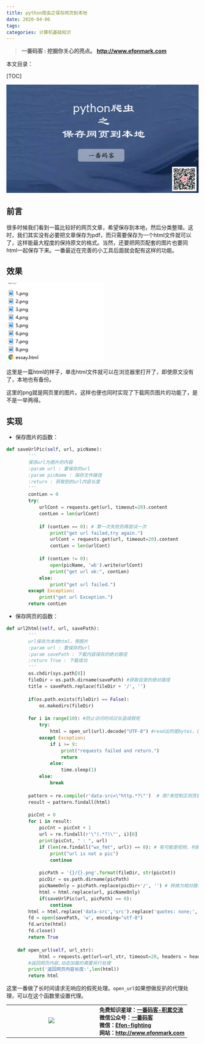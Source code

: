 ```yaml
---
title: python爬虫之保存网页到本地
date: 2020-04-06
tags: 
categories: 计算机基础知识
---
```


> **一番码客 : 挖掘你关心的亮点。**
> **http://www.efonmark.com**

本文目录：

[TOC]

![image-20200406224928804](2020-04-06-python爬虫之保存网页到本地/image-20200406224928804.png)

<!-- more -->

## 前言

很多时候我们看到一篇比较好的网页文章，希望保存到本地，然后分类整理。这时，我们其实没有必要把文章保存为pdf，而只需要保存为一个html文件就可以了，这样能最大程度的保持原文的格式。当然，还要把网页配套的图片也要同html一起保存下来。一番最近在完善的小工具后面就会配有这样的功能。

## 效果

![image-20200406224032692](2020-04-06-python爬虫之保存网页到本地/image-20200406224032692.png)

这里是一篇html的样子，单击html文件就可以在浏览器里打开了，即使原文没有了，本地也有备份。

这里的png就是网页里的图片。这样也便也同时实现了下载网页图片的功能了，是不是一举两得。

## 实现

* 保存图片的函数：

```python
def saveUrlPic(self, url, picName):
        '''
        保存url为图片的内容
        :param url : 要保存的url
        :param picName : 保存文件路径
        :return : 获取到的url内容长度
        '''
        contLen = 0
        try:
            urlCont = requests.get(url, timeout=20).content
            contLen = len(urlCont)

            if (contLen == 0): # 第一次失败则再尝试一次
                print("get url failed,try again.")
                urlCont = requests.get(url, timeout=20).content
                contLen = len(urlCont)

            if (contLen != 0):
                open(picName, 'wb').write(urlCont)
                print("get url ok:", contLen)
            else:
                print("get url failed.")
        except Exception:
            print("get url Exception.")
        return contLen
```

* 保存网页的函数：

```python
def url2html(self, url, savePath):
        '''
        url保存为本地html，带图片
        :param url : 要保存的url
        :param savePath : 下载内容保存的绝对路径
        :return True : 下载成功
        '''
        os.chdir(sys.path[0])
        fileDir = os.path.dirname(savePath) #获取目录的绝对路径
        title = savePath.replace(fileDir + '/', '')

        if(os.path.exists(fileDir) == False):
            os.makedirs(fileDir)

        for i in range(10): #防止访问时间过长造成假死
            try:
                html = open_url(url).decode("UTF-8") #read出的是bytes，使用前需要转换为str类型
            except Exception:
                if i >= 9:
                    print("requests failed and return.")
                    return
                else:
                    time.sleep(1)
            else:
                break

        pattern = re.compile(r'data-src=\"http.*?\"')  # 用?来控制正则贪婪和非贪婪匹配;(.*?) 小括号来控制是否包含匹配的关键字
        result = pattern.findall(html)

        picCnt = 0
        for i in result:
            picCnt = picCnt + 1
            url = re.findall(r'\"(.*?)\"', i)[0]
            print(picCnt, " : ", url)
            if (len(re.findall("wx_fmt", url)) == 0): # 有可能是视频，判断是否是图片
                print("url is not a pic")
                continue

            picPath = '{}/{}.png'.format(fileDir, str(picCnt))
            picDir = os.path.dirname(picPath)
            picNameOnly = picPath.replace(picDir+'/', '') # 转换为相对路径
            html = html.replace(url, picNameOnly)
            if(saveUrlPic(url, picPath) == 0):
                continue
        html = html.replace('data-src','src').replace('quotes: none;','')
        fd = open(savePath, 'w', encoding="utf-8")
        fd.write(html)
        fd.close()
        return True

    def open_url(self, url_str):
            html = requests.get(url=url_str, timeout=20, headers = headers).content
        #返回网页内容,动态加载的需要另行处理
        print('返回网页内容长度:',len(html))
        return html
```

这里一番做了长时间请求无响应的假死处理。`open_url`如果想做反扒的代理处理，可以在这个函数里设置代理。

<table>
<tr>
<td ><center><img src="http://www.efonmark.com/efonmark-blog/readme/guanzhu_1.jpg" width=50%></center></td>
<td width="50%" align=left><b>
    免费知识星球：<a href="http://www.efonmark.com/efonmark-blog/readme/zhishixingqiu1.png">一番码客-积累交流</a><br>
    微信公众号：<a href="http://www.efonmark.com/efonmark-blog/readme/guanzhu_1.jpg">一番码客</a><br>
    微信：<a href="http://www.efonmark.com/efonmark-blog/readme/weixin.jpg">Efon-fighting</a><br>
    网站：<a href="http://www.efonmark.com">http://www.efonmark.com</a><br></b></td>
</tr>
</table>